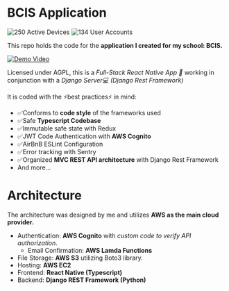 # BCIS Application
![250 Active Devices](https://img.shields.io/badge/Active%20Devices-250-green)
![134 User Accounts](https://img.shields.io/badge/User%20Accounts-134-blue)

This repo holds the code for the **application I created for my school: BCIS.**

[![Demo Video](https://i.imgur.com/W6HIG3B.png)](https://www.youtube.com/watch?v=pLdjQfUeFTU)

Licensed under AGPL, this is a *Full-Stack React Native App 📱* working in conjunction with a *Django Server💻 (Django Rest Framework)*

It is coded with the ⚡️best practices⚡️ in mind:
- ✅Conforms to **code style** of the frameworks used
- ✅Safe **Typescript Codebase**
- ✅Immutable safe state with Redux
- ✅JWT Code Authentication with **AWS Cognito**
- ✅AirBnB ESLint Configuration
- ✅Error tracking with Sentry
- ✅Organized **MVC REST API architecture** with Django Rest Framework
- And more...

# Architecture
The architecture was designed by me and utilizes **AWS as the main cloud provider.**

- Authentication: **AWS Cognito** with *custom code to verify API authorization*.
  - Email Confirmation: **AWS Lamda Functions**
- File Storage: **AWS S3** utilizing Boto3 library.
- Hosting: **AWS EC2**
- Frontend: **React Native (Typescript)**
- Backend: **Django REST Framework (Python)**
